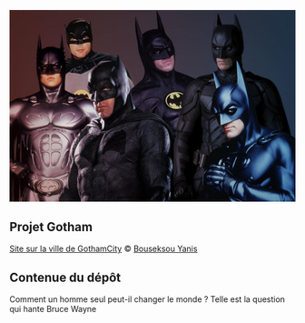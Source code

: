 ![Image](./asset/cover.png)
## Projet Gotham
[Site sur la ville de GothamCity](https://baldplayer123.github.io/YanisGotham/)
&copy; [Bouseksou Yanis](#)
## Contenue du dépôt
Comment un homme seul peut-il changer le monde ? Telle est la question qui hante Bruce Wayne
